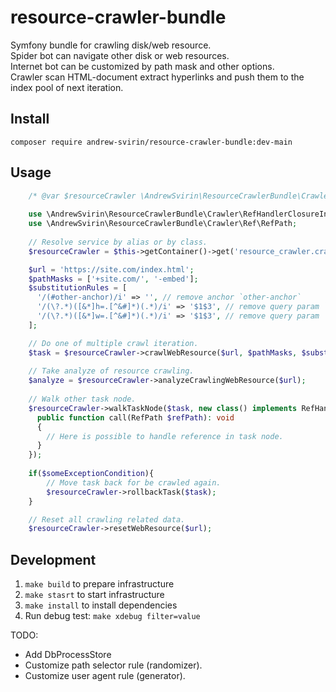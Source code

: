 # resource-crawler-bundle

Symfony bundle for crawling disk/web resource.  
Spider bot can navigate other disk or web resources.  
Internet bot can be customized by path mask and other options.  
Crawler scan HTML-document extract hyperlinks and push them to the index pool of next iteration.

## Install

`composer require andrew-svirin/resource-crawler-bundle:dev-main`

## Usage

```php
    /* @var $resourceCrawler \AndrewSvirin\ResourceCrawlerBundle\Crawler\ResourceCrawler */
    
    use \AndrewSvirin\ResourceCrawlerBundle\Crawler\RefHandlerClosureInterface;
    use \AndrewSvirin\ResourceCrawlerBundle\Crawler\Ref\RefPath;
    
    // Resolve service by alias or by class.
    $resourceCrawler = $this->getContainer()->get('resource_crawler.crawler');

    $url = 'https://site.com/index.html';
    $pathMasks = ['+site.com/', '-embed'];
    $substitutionRules = [
      '/(#other-anchor)/i' => '', // remove anchor `other-anchor`
      '/(\?.*)([&*]h=.[^&#]*)(.*)/i' => '$1$3', // remove query param `h`
      '/(\?.*)([&*]w=.[^&#]*)(.*)/i' => '$1$3', // remove query param `w`
    ];

    // Do one of multiple crawl iteration.
    $task = $resourceCrawler->crawlWebResource($url, $pathMasks, $substitutionRules);
    
    // Take analyze of resource crawling.
    $analyze = $resourceCrawler->analyzeCrawlingWebResource($url);
    
    // Walk other task node.
    $resourceCrawler->walkTaskNode($task, new class() implements RefHandlerClosureInterface {
      public function call(RefPath $refPath): void
      {
        // Here is possible to handle reference in task node.
      }
    });
    
    if($someExceptionCondition){
        // Move task back for be crawled again.
        $resourceCrawler->rollbackTask($task);
    }

    // Reset all crawling related data.
    $resourceCrawler->resetWebResource($url);
```

## Development

1. `make build` to prepare infrastructure
2. `make stasrt` to start infrastructure
3. `make install` to install dependencies
4. Run debug test: `make xdebug filter=value`

TODO:

- Add DbProcessStore
- Customize path selector rule (randomizer).
- Customize user agent rule (generator).
